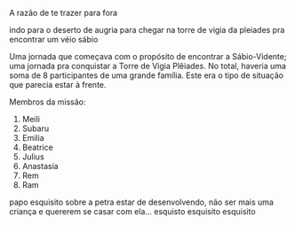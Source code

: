 
A razão de te trazer para fora

indo para o deserto de augria para chegar na torre de vigia da pleiades pra encontrar um véio sábio

Uma jornada que começava com o propósito de encontrar a Sábio-Vidente; uma jornada pra conquistar a Torre de Vigia Plêiades. No total, haveria uma soma de 8 participantes de uma grande família. Este era o tipo de situação que parecia estar à frente.

Membros da missão:
1. Meili
2. Subaru
3. Emilia
4. Beatrice
5. Julius
6. Anastasia
7. Rem
8. Ram

papo esquisito sobre a petra estar de desenvolvendo, não ser mais uma criança e quererem se casar com ela... esquisto esquisito esquisito



